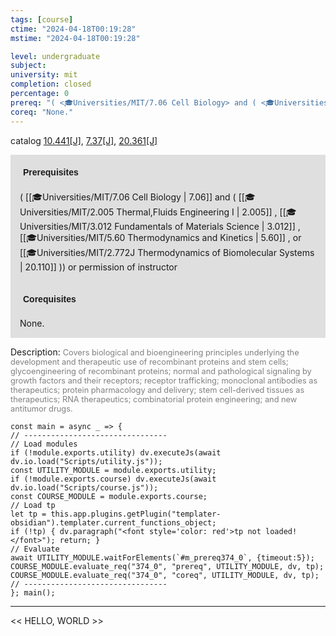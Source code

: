 ```yaml
---
tags: [course]
ctime: "2024-04-18T00:19:28"
mstime: "2024-04-18T00:19:28"

level: undergraduate
subject: 
university: mit
completion: closed
percentage: 0
prereq: "( <🎓Universities/MIT/7.06 Cell Biology> and ( <🎓Universities/MIT/2.005 Thermal,Fluids Engineering I> , <🎓Universities/MIT/3.012 Fundamentals of Materials Science> , <🎓Universities/MIT/5.60 Thermodynamics and Kinetics> , or <🎓Universities/MIT/2.772J Thermodynamics of Biomolecular Systems> )) or permission of instructor"
coreq: "None."
---
```


catalog [10.441[J]](http://student.mit.edu/catalog/m10a.html#10.441), [7.37[J]](http://student.mit.edu/catalog/m7a.html#7.37), [20.361[J]](http://student.mit.edu/catalog/m20a.html#20.361)

<span style="display: block; padding: 15px; background-color: rgb(100, 100, 100, 0.2);"><font id="m_prereq374_0" style="display: block; font-family: Arial, sans-serif; font-weight: bold; padding: 5px">Prerequisites</font><br><span id="prereq374_0">( [[🎓Universities/MIT/7.06 Cell Biology | 7.06]] and ( [[🎓Universities/MIT/2.005 Thermal,Fluids Engineering I | 2.005]] , [[🎓Universities/MIT/3.012 Fundamentals of Materials Science | 3.012]] , [[🎓Universities/MIT/5.60 Thermodynamics and Kinetics | 5.60]] , or [[🎓Universities/MIT/2.772J Thermodynamics of Biomolecular Systems | 20.110]] )) or permission of instructor</span></span>
<span style="display: block; padding: 15px; background-color: rgb(100, 100, 100, 0.2);"><font id="m_coreq374_0" style="display: block; font-family: Arial, sans-serif; font-weight: bold; padding: 5px">Corequisites</font><br><span id="coreq374_0">None.</span></span>

<font style="">Description:</font>
<font style="color: grey; font-size: 0.8rem;">Covers biological and bioengineering principles underlying the development and therapeutic use of recombinant proteins and stem cells; glycoengineering of recombinant proteins; normal and pathological signaling by growth factors and their receptors; receptor trafficking; monoclonal antibodies as therapeutics; protein pharmacology and delivery; stem cell-derived tissues as therapeutics; RNA therapeutics; combinatorial protein engineering; and new antitumor drugs.</font>

```dataviewjs
const main = async _ => {
// --------------------------------
// Load modules
if (!module.exports.utility) dv.executeJs(await dv.io.load("Scripts/utility.js"));
const UTILITY_MODULE = module.exports.utility;
if (!module.exports.course) dv.executeJs(await dv.io.load("Scripts/course.js"));
const COURSE_MODULE = module.exports.course;
// Load tp
let tp = this.app.plugins.getPlugin("templater-obsidian").templater.current_functions_object;
if (!tp) { dv.paragraph("<font style='color: red'>tp not loaded!</font>"); return; }
// Evaluate
await UTILITY_MODULE.waitForElements(`#m_prereq374_0`, {timeout:5});
COURSE_MODULE.evaluate_req("374_0", "prereq", UTILITY_MODULE, dv, tp);
COURSE_MODULE.evaluate_req("374_0", "coreq", UTILITY_MODULE, dv, tp);
// --------------------------------
}; main();
```

---

<< HELLO, WORLD >>
